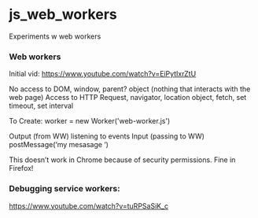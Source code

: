 # js_web_workers
Experiments w web workers



### Web workers  
Initial vid: https://www.youtube.com/watch?v=EiPytIxrZtU

No access to DOM, window, parent? object (nothing that interacts with the web page)
Access to HTTP Request, navigator, location object, fetch, set timeout, set interval

To Create: worker = new Worker('web-worker.js')

Output (from WW) listening to events
Input (passing to WW) postMessage(‘my mesasage ‘)


This doesn’t work in Chrome because of security permissions.
Fine in Firefox!

### Debugging service workers:
https://www.youtube.com/watch?v=tuRPSaSiK_c